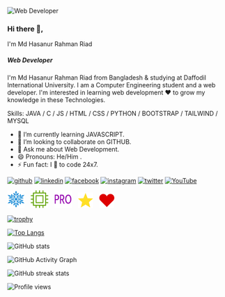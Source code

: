 
![Web Developer](https://scontent.fdac20-1.fna.fbcdn.net/v/t39.30808-6/274691014_498820734990916_2958616467370319677_n.jpg?_nc_cat=107&ccb=1-5&_nc_sid=09cbfe&_nc_eui2=AeE3ouZEGyM5haS_3SzUiqEnuDxy2cqzz024PHLZyrPPTVs6zvr3U22_E6QO2pfeqi2NELZi95cmUfpG0rUWAiqm&_nc_ohc=2Kqq4cYPUdEAX-MDWVq&_nc_oc=AQk0s9XOT0nV6uvdPi_mxdnc6u2V6tMWWV_QXezY0CMABKeYkVMNWK0iQsjHDwtV8z0&_nc_ht=scontent.fdac20-1.fna&oh=00_AT-UbD9YSZH_4uUwdUaU6h5IJ0nDUE7Bd8kzke5sY33hpQ&oe=621ED4D2)

### Hi there 👋, 
I'm Md Hasanur Rahman Riad
##### Web Developer


I'm Md Hasanur Rahman Riad from Bangladesh & studying at Daffodil International University. I am a Computer Engineering student and a web developer. I'm interested in learning web development ❤️ to grow my knowledge in these Technologies.

Skills: JAVA / C /  JS /  HTML  /  CSS / PYTHON / BOOTSTRAP / TAILWIND / MYSQL

- 🌱 I’m currently learning JAVASCRIPT. 
- 👯 I’m looking to collaborate on  GITHUB. 
- 💬 Ask me about Web Development.  
- 😄 Pronouns:  He/Him . 
- ⚡ Fun fact: I 💖 to code 24x7. 


[<img src='https://cdn.jsdelivr.net/npm/simple-icons@3.0.1/icons/github.svg' alt='github' height='40'>](https://github.com/HR-Riad)  [<img src='https://cdn.jsdelivr.net/npm/simple-icons@3.0.1/icons/linkedin.svg' alt='linkedin' height='40'>](https://www.linkedin.com/in/md-hasanur-rahman-riad-3b5199206/)  [<img src='https://cdn.jsdelivr.net/npm/simple-icons@3.0.1/icons/facebook.svg' alt='facebook' height='40'>](https://www.facebook.com/HasanurRahmanRiad22)  [<img src='https://cdn.jsdelivr.net/npm/simple-icons@3.0.1/icons/instagram.svg' alt='instagram' height='40'>](https://www.instagram.com/hasanur_rahman_riad/)  [<img src='https://cdn.jsdelivr.net/npm/simple-icons@3.0.1/icons/twitter.svg' alt='twitter' height='40'>](https://twitter.com/HR24Riad4)  [<img src='https://cdn.jsdelivr.net/npm/simple-icons@3.0.1/icons/youtube.svg' alt='YouTube' height='40'>](https://www.youtube.com/channel/https://www.youtube.com/channel/UCacSgwV45mw140fJ-Q-6l3A)  

<a href='https://archiveprogram.github.com/'><img src='https://raw.githubusercontent.com/acervenky/animated-github-badges/master/assets/acbadge.gif' width='40' height='40'></a> <a href='https://docs.github.com/en/developers'><img src='https://raw.githubusercontent.com/acervenky/animated-github-badges/master/assets/devbadge.gif' width='40' height='40'></a> <a href='https://github.com/pricing'><img src='https://raw.githubusercontent.com/acervenky/animated-github-badges/master/assets/pro.gif' width='40' height='40'></a> <a href='https://stars.github.com/'><img src='https://raw.githubusercontent.com/acervenky/animated-github-badges/master/assets/starbadge.gif' width='35' height='35'></a> <a href='https://docs.github.com/en/github/supporting-the-open-source-community-with-github-sponsors'><img src='https://raw.githubusercontent.com/acervenky/animated-github-badges/master/assets/sponsorbadge.gif' width='35' height='35'></a> 

[![trophy](https://github-profile-trophy.vercel.app/?username=HR-Riad)](https://github.com/ryo-ma/github-profile-trophy)

[![Top Langs](https://github-readme-stats.vercel.app/api/top-langs/?username=HR-Riad)](https://github.com/anuraghazra/github-readme-stats)

![GitHub stats](https://github-readme-stats.vercel.app/api?username=HR-Riad&show_icons=true&count_private=true)  

![GitHub Activity Graph](https://activity-graph.herokuapp.com/graph?username=HR-Riad)  

![GitHub streak stats](https://github-readme-streak-stats.herokuapp.com/?user=HR-Riad)  

![Profile views](https://gpvc.arturio.dev/HR-Riad)  
